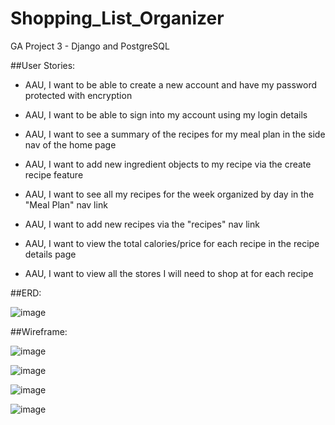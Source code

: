 # Shopping_List_Organizer
GA Project 3 - Django and PostgreSQL

##User Stories:

* AAU, I want to be able to create a new account and have my password protected with encryption
- AAU, I want to be able to sign into my account using my login details
* AAU, I want to see a summary of the recipes for my meal plan in the side nav of the home page
- AAU, I want to add new ingredient objects to my recipe via the create recipe feature
* AAU, I want to see all my recipes for the week organized by day in the "Meal Plan" nav link
- AAU, I want to add new recipes via the "recipes" nav link
* AAU, I want to view the total calories/price for each recipe in the recipe details page
- AAU, I want to view all the stores I will need to shop at for each recipe


##ERD:

![image](https://user-images.githubusercontent.com/70331884/229518771-33885838-3e81-4851-ba5a-cb4b3ca0a8ca.png)

##Wireframe:

![image](https://user-images.githubusercontent.com/70331884/229519152-ab86207c-0ee7-46fe-9ae8-4290cabf437b.png)

![image](https://user-images.githubusercontent.com/70331884/229519203-d2b4bbb6-5b44-45ba-8205-7f20fc4faf3a.png)

![image](https://user-images.githubusercontent.com/70331884/229519294-961bb757-1035-4415-b1bf-d3c7e01630c7.png)

![image](https://user-images.githubusercontent.com/70331884/229519326-2354bb19-522c-496e-a116-1753998b4288.png)
